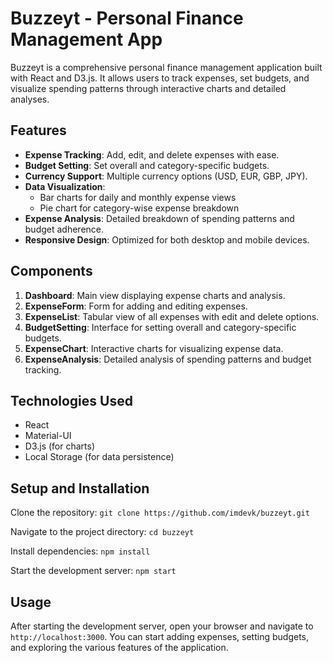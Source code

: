 # Buzzeyt - Personal Finance Management App

Buzzeyt is a comprehensive personal finance management application built with React and D3.js. It allows users to track expenses, set budgets, and visualize spending patterns through interactive charts and detailed analyses.

## Features

- **Expense Tracking**: Add, edit, and delete expenses with ease.
- **Budget Setting**: Set overall and category-specific budgets.
- **Currency Support**: Multiple currency options (USD, EUR, GBP, JPY).
- **Data Visualization**: 
  - Bar charts for daily and monthly expense views
  - Pie chart for category-wise expense breakdown
- **Expense Analysis**: Detailed breakdown of spending patterns and budget adherence.
- **Responsive Design**: Optimized for both desktop and mobile devices.

## Components

1. **Dashboard**: Main view displaying expense charts and analysis.
2. **ExpenseForm**: Form for adding and editing expenses.
3. **ExpenseList**: Tabular view of all expenses with edit and delete options.
4. **BudgetSetting**: Interface for setting overall and category-specific budgets.
5. **ExpenseChart**: Interactive charts for visualizing expense data.
6. **ExpenseAnalysis**: Detailed analysis of spending patterns and budget tracking.

## Technologies Used

- React
- Material-UI
- D3.js (for charts)
- Local Storage (for data persistence)

## Setup and Installation

Clone the repository:
```git clone https://github.com/imdevk/buzzeyt.git```

Navigate to the project directory:
```cd buzzeyt```

Install dependencies:
```npm install```

Start the development server:
```npm start```

## Usage

After starting the development server, open your browser and navigate to `http://localhost:3000`. You can start adding expenses, setting budgets, and exploring the various features of the application.
